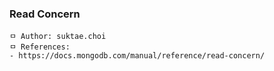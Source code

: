 ### Read Concern

```
ㅁ Author: suktae.choi
ㅁ References:
- https://docs.mongodb.com/manual/reference/read-concern/
```

> 



